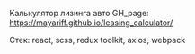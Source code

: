 Калькулятор лизинга авто
GH_page:  https://mayariff.github.io/leasing_calculator/

Стек: react, scss, redux toolkit, axios, webpack